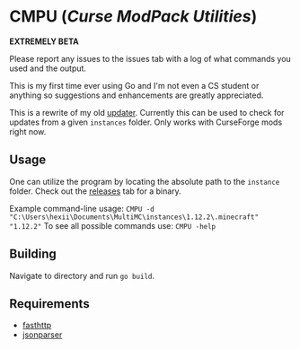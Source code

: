# CMPU (_Curse ModPack Utilities_)

**EXTREMELY BETA**

Please report any issues to the issues tab with a log of what commands you used and the output. 

This is my first time ever using Go and I'm not even a CS student or anything so suggestions and enhancements are greatly appreciated.

This is a rewrite of my old [updater](https://github.com/Hextical/updater-java/).
Currently this can be used to check for updates from a given `instances` folder. Only works with CurseForge mods right now.

## Usage

One can utilize the program by locating the absolute path to the `instance` folder. Check out the [releases](https://github.com/Hextical/updater/releases) tab for a binary.

Example command-line usage:
`
CMPU -d "C:\Users\hexii\Documents\MultiMC\instances\1.12.2\.minecraft" "1.12.2"
`
To see all possible commands use:
`
CMPU -help
`

## Building
Navigate to directory and run `go build`.

## Requirements
- [fasthttp](https://github.com/valyala/fasthttp)
- [jsonparser](https://github.com/buger/jsonparser)
